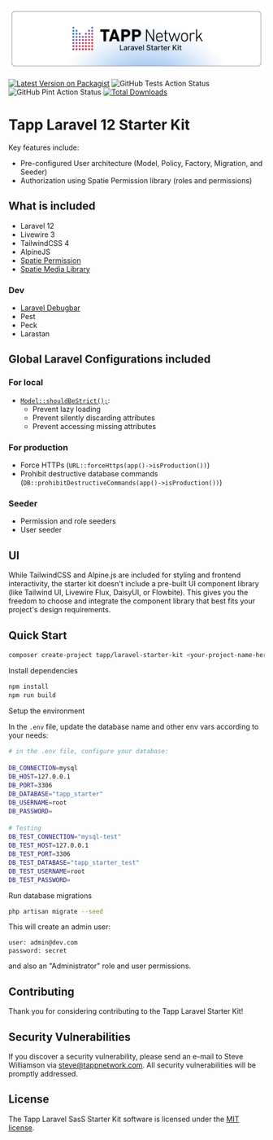 <picture>
    <source media="(prefers-color-scheme: dark)" srcset="https://raw.githubusercontent.com/TappNetwork/laravel-starter-kit/main/art/logo_dark.png">
    <img alt="Tapp Laravel 12 Starter Kit Light Logo" src="https://raw.githubusercontent.com/TappNetwork/laravel-starter-kit/main/art/logo_light.png">
</picture>

[![Latest Version on Packagist](https://img.shields.io/packagist/v/tapp/laravel-starter-kit.svg?style=flat-square&colorA=000000&colorB=2a7de1)](https://packagist.org/packages/tapp/laravel-starter-kit)
![GitHub Tests Action Status](https://github.com/TappNetwork/laravel-starter-kit/actions/workflows/run-tests.yml/badge.svg?style=flat-square)
![GitHub Pint Action Status](https://github.com/TappNetwork/laravel-starter-kit/actions/workflows/pint.yml/badge.svg?style=flat-square)
[![Total Downloads](https://img.shields.io/packagist/dt/tapp/laravel-starter-kit.svg?style=flat-square&colorA=000000&colorB=2a7de1)](https://packagist.org/packages/tapp/laravel-starter-kit)

# Tapp Laravel 12 Starter Kit

Key features include:
- Pre-configured User architecture (Model, Policy, Factory, Migration, and Seeder)
- Authorization using Spatie Permission library (roles and permissions)

## What is included

- Laravel 12
- Livewire 3
- TailwindCSS 4
- AlpineJS
- [Spatie Permission](https://github.com/spatie/laravel-permission)
- [Spatie Media Library](https://github.com/spatie/laravel-medialibrary)

### Dev

- [Laravel Debugbar](https://github.com/barryvdh/laravel-debugbar)
- Pest
- Peck
- Larastan

## Global Laravel Configurations included

### For local
- [`Model::shouldBeStrict();`](https://laravel-news.com/shouldbestrict): 
    - Prevent lazy loading
    - Prevent silently discarding attributes
    - Prevent accessing missing attributes

### For production
- Force HTTPs (`URL::forceHttps(app()->isProduction())`)
- Prohibit destructive database commands (`DB::prohibitDestructiveCommands(app()->isProduction())`)

### Seeder

- Permission and role seeders
- User seeder

## UI

While TailwindCSS and Alpine.js are included for styling and frontend interactivity, the starter kit doesn't include a pre-built UI component library (like Tailwind UI, Livewire Flux, DaisyUI, or Flowbite). This gives you the freedom to choose and integrate the component library that best fits your project's design requirements.

## Quick Start

```bash
composer create-project tapp/laravel-starter-kit <your-project-name-here>
```

Install dependencies

```bash
npm install
npm run build
```

Setup the environment

In the `.env` file, update the database name and other env vars according to your needs:

```bash
# in the .env file, configure your database:

DB_CONNECTION=mysql
DB_HOST=127.0.0.1
DB_PORT=3306
DB_DATABASE="tapp_starter"
DB_USERNAME=root
DB_PASSWORD=

# Testing
DB_TEST_CONNECTION="mysql-test"
DB_TEST_HOST=127.0.0.1
DB_TEST_PORT=3306
DB_TEST_DATABASE="tapp_starter_test"
DB_TEST_USERNAME=root
DB_TEST_PASSWORD=
```

Run database migrations

```bash
php artisan migrate --seed
```

This will create an admin user:

```
user: admin@dev.com
password: secret
```

and also an "Administrator" role and user permissions.

## Contributing

Thank you for considering contributing to the Tapp Laravel Starter Kit!

## Security Vulnerabilities

If you discover a security vulnerability, please send an e-mail to Steve Williamson via [steve@tappnetwork.com](mailto:steve@tappnetwork.com). All security vulnerabilities will be promptly addressed.

## License

The Tapp Laravel SasS Starter Kit software is licensed under the [MIT license](https://opensource.org/licenses/MIT).

